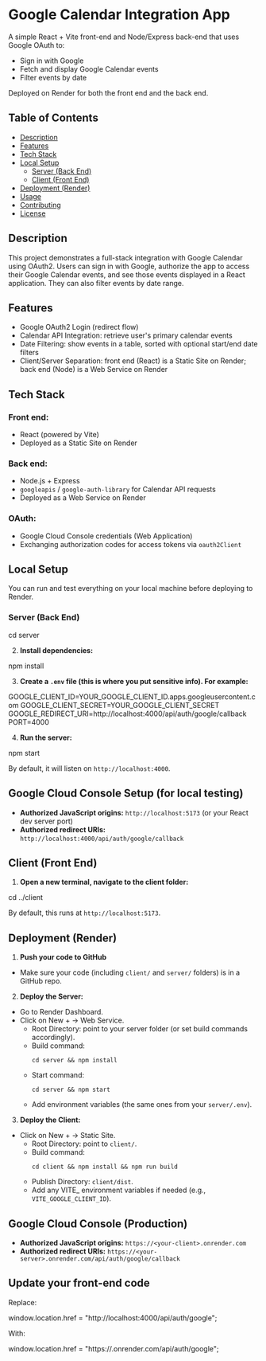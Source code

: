 
# Google Calendar Integration App

A simple React + Vite front-end and Node/Express back-end that uses Google OAuth to:

- Sign in with Google
- Fetch and display Google Calendar events
- Filter events by date

Deployed on Render for both the front end and the back end.

## Table of Contents

- [Description](#description)
- [Features](#features)
- [Tech Stack](#tech-stack)
- [Local Setup](#local-setup)
  - [Server (Back End)](#server-back-end)
  - [Client (Front End)](#client-front-end)
- [Deployment (Render)](#deployment-render)
- [Usage](#usage)
- [Contributing](#contributing)
- [License](#license)

## Description

This project demonstrates a full-stack integration with Google Calendar using OAuth2. Users can sign in with Google, authorize the app to access their Google Calendar events, and see those events displayed in a React application. They can also filter events by date range.

## Features

- Google OAuth2 Login (redirect flow)
- Calendar API Integration: retrieve user's primary calendar events
- Date Filtering: show events in a table, sorted with optional start/end date filters
- Client/Server Separation: front end (React) is a Static Site on Render; back end (Node) is a Web Service on Render

## Tech Stack

### Front end:

- React (powered by Vite)
- Deployed as a Static Site on Render

### Back end:

- Node.js + Express
- `googleapis` / `google-auth-library` for Calendar API requests
- Deployed as a Web Service on Render

### OAuth:

- Google Cloud Console credentials (Web Application)
- Exchanging authorization codes for access tokens via `oauth2Client`

## Local Setup

You can run and test everything on your local machine before deploying to Render.

### Server (Back End)

cd server


2. **Install dependencies:**


npm install


3. **Create a `.env` file (this is where you put sensitive info). For example:**

GOOGLE_CLIENT_ID=YOUR_GOOGLE_CLIENT_ID.apps.googleusercontent.com
GOOGLE_CLIENT_SECRET=YOUR_GOOGLE_CLIENT_SECRET
GOOGLE_REDIRECT_URI=http://localhost:4000/api/auth/google/callback
PORT=4000


4. **Run the server:**

npm start

By default, it will listen on `http://localhost:4000`.

## Google Cloud Console Setup (for local testing)

- **Authorized JavaScript origins:** `http://localhost:5173` (or your React dev server port)
- **Authorized redirect URIs:** `http://localhost:4000/api/auth/google/callback`

## Client (Front End)

1. **Open a new terminal, navigate to the client folder:**

cd ../client


By default, this runs at `http://localhost:5173`.

## Deployment (Render)

1. **Push your code to GitHub**
- Make sure your code (including `client/` and `server/` folders) is in a GitHub repo.

2. **Deploy the Server:**
- Go to Render Dashboard.
- Click on New + → Web Service.
  - Root Directory: point to your server folder (or set build commands accordingly).
  - Build command:
    ```
    cd server && npm install
    ```
  - Start command:
    ```
    cd server && npm start
    ```
  - Add environment variables (the same ones from your `server/.env`).

3. **Deploy the Client:**
- Click on New + → Static Site.
  - Root Directory: point to `client/`.
  - Build command:
    ```
    cd client && npm install && npm run build
    ```
  - Publish Directory: `client/dist`.
  - Add any VITE_ environment variables if needed (e.g., `VITE_GOOGLE_CLIENT_ID`).

## Google Cloud Console (Production)

- **Authorized JavaScript origins:** `https://<your-client>.onrender.com`
- **Authorized redirect URIs:** `https://<your-server>.onrender.com/api/auth/google/callback`

## Update your front-end code

Replace:

window.location.href = "http://localhost:4000/api/auth/google";

With:

window.location.href = "https://<your-server>.onrender.com/api/auth/google";
